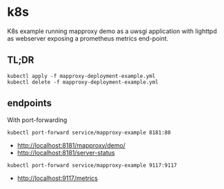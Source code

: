 # k8s

K8s example running mapproxy demo as a uwsgi application with lighttpd as webserver exposing a prometheus metrics end-point.

## TL;DR

```kubectl
kubectl apply -f mapproxy-deployment-example.yml
kubectl delete -f mapproxy-deployment-example.yml
```

## endpoints

With port-forwarding

```kubectl
kubectl port-forward service/mapproxy-example 8181:80
```

- <http://localhost:8181/mapproxy/demo/>
- <http://localhost:8181/server-status>

```kubectl
kubectl port-forward service/mapproxy-example 9117:9117
```

- <http://localhost:9117/metrics>
